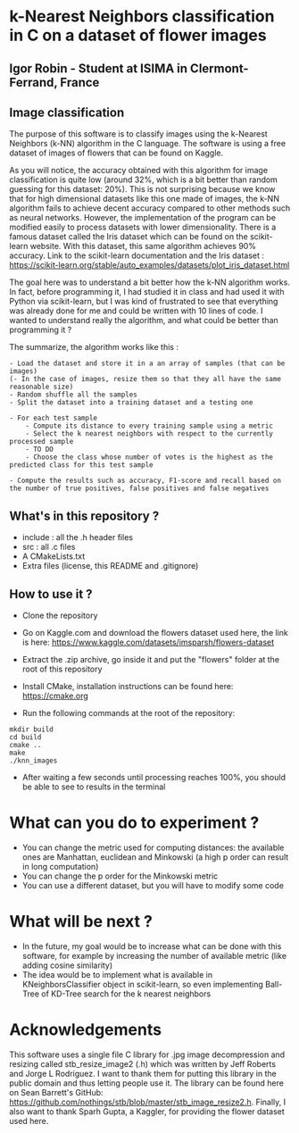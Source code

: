 # k-Nearest Neighbors classification in C on a dataset of flower images

## Igor Robin - Student at ISIMA in Clermont-Ferrand, France

## Image classification
The purpose of this software is to classify images using the k-Nearest Neighbors (k-NN) algorithm in the C language.
The software is using a free dataset of images of flowers that can be found on Kaggle. 

As you will notice, the accuracy obtained with this algorithm for image classification is quite low (around 32%, which is a bit better than random guessing for this dataset: 20%). This is not surprising because we know that for high dimensional datasets like this one made of images, the k-NN algorithm fails to achieve decent accuracy compared to other methods such as neural networks.
However, the implementation of the program can be modified easily to process datasets with lower dimensionality.
There is a famous dataset called the Iris dataset which can be found on the scikit-learn website. With this dataset, this same algorithm achieves 90% accuracy.
Link to the scikit-learn documentation and the Iris dataset : https://scikit-learn.org/stable/auto_examples/datasets/plot_iris_dataset.html

The goal here was to understand a bit better how the k-NN algorithm works. In fact, before programming it, I had studied it in class and had used it with Python via scikit-learn, but I was kind of frustrated to see that everything was already done for me and could be written with 10 lines of code. I wanted to understand really the algorithm, and what could be better than programming it ?

The summarize, the algorithm works like this :
```
- Load the dataset and store it in a an array of samples (that can be images)
(- In the case of images, resize them so that they all have the same reasonable size)
- Random shuffle all the samples
- Split the dataset into a training dataset and a testing one

- For each test sample
    - Compute its distance to every training sample using a metric
    - Select the k nearest neighbors with respect to the currently processed sample
    - TO DO
    - Choose the class whose number of votes is the highest as the predicted class for this test sample

- Compute the results such as accuracy, F1-score and recall based on the number of true positives, false positives and false negatives
```

## What's in this repository ?
- include : all the .h header files
- src : all .c files
- A CMakeLists.txt
- Extra files (license, this README and .gitignore)

## How to use it ?
- Clone the repository
- Go on Kaggle.com and download the flowers dataset used here, the link is here: https://www.kaggle.com/datasets/imsparsh/flowers-dataset
- Extract the .zip archive, go inside it and put the "flowers" folder at the root of this repository
- Install CMake, installation instructions can be found here: https://cmake.org

- Run the following commands at the root of the repository:
```
mkdir build
cd build
cmake ..
make
./knn_images
```
- After waiting a few seconds until processing reaches 100%, you should be able to see to results in the terminal

# What can you do to experiment ?
- You can change the metric used for computing distances: the available ones are Manhattan, euclidean and Minkowski (a high p order can result in long computation)
- You can change the p order for the Minkowski metric
- You can use a different dataset, but you will have to modify some code

# What will be next ?
- In the future, my goal would be to increase what can be done with this software, for example by increasing the number of available metric (like adding cosine similarity)
- The idea would be to implement what is available in KNeighborsClassifier object in scikit-learn, so even implementing Ball-Tree of KD-Tree search for the k nearest neighbors

# Acknowledgements
This software uses a single file C library for .jpg image decompression and resizing called stb_resize_image2 (.h) which was written by Jeff Roberts and Jorge L Rodriguez. I want to thank them for putting this library in the public domain and thus letting people use it. The library can be found here on Sean Barrett's GitHub: https://github.com/nothings/stb/blob/master/stb_image_resize2.h.
Finally, I also want to thank Sparh Gupta, a Kaggler, for providing the flower dataset used here.

